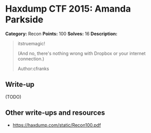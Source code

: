 # Haxdump CTF 2015: Amanda Parkside

**Category:** Recon
**Points:** 100
**Solves:** 16
**Description:**

> itstruemagic!
> 
> (And no, there's nothing wrong with Dropbox or your internet connection.)
> 
> 
> Author:cfranks


## Write-up

(TODO)

## Other write-ups and resources

* <https://haxdump.com/static/Recon100.pdf>
